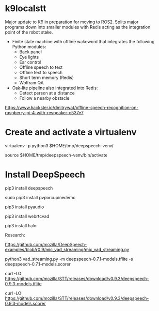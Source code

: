 # k9localstt
Major update to K9 in preparation for moving to ROS2.  Splits major programs down into smaller modules with Redis acting as the integration point of the robot stake.
* Finite state machine with offline wakeword that integrates the following Python modules:
  * Back panel
  * Eye lights
  * Ear control
  * Offline speech to text
  * Offline text to speech
  * Short term memory (Redis)
  * Wolfram QA
* Oak-lite pipeline also integrated into Redis:
  * Detect person at a distance
  * Follow a nearby obstacle

https://www.hackster.io/dmitrywat/offline-speech-recognition-on-raspberry-pi-4-with-respeaker-c537e7

# Create and activate a virtualenv

virtualenv -p python3 $HOME/tmp/deepspeech-venv/

source $HOME/tmp/deepspeech-venv/bin/activate

# Install DeepSpeech

pip3 install deepspeech

sudo pip3 install pvporcupinedemo

pip3 install pyaudio

pip3 install webrtcvad

pip3 install halo

Research:

https://github.com/mozilla/DeepSpeech-examples/blob/r0.9/mic_vad_streaming/mic_vad_streaming.py

python3 vad_streaming.py -m deepspeech-0.7.1-models.tflite -s deepspeech-0.7.1-models.scorer

curl -LO https://github.com/mozilla/STT/releases/download/v0.9.3/deepspeech-0.9.3-models.tflite

curl -LO https://github.com/mozilla/STT/releases/download/v0.9.3/deepspeech-0.9.3-models.scorer
